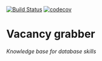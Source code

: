 [![Build Status](https://travis-ci.org/vladislavXXL/job4j_grabber.svg?branch=master)](https://travis-ci.org/vladislavXXL/job4j_grabber)
[![codecov](https://codecov.io/gh/vladislavXXL/job4j_grabber/branch/master/graph/badge.svg)](https://codecov.io/gh/vladislavXXL/job4j_grabber)

# Vacancy grabber


###### Knowledge base for database skills
